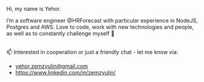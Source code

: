 Hi, my name is Yehor.

I’m a software engineer @HRForecast with particular experience in NodeJS, Postgres and AWS. Love to code, work with new technologies and people, as well as to constantly challenge myself 🚀

<br>
📫 Interested in cooperation or just a friendly chat - let me know via:  

- yehor.zemzyulin@gmail.com  
- https://www.linkedin.com/in/zemzyulin/

<!---
zemzyulin/zemzyulin is a ✨ special ✨ repository because its `README.md` (this file) appears on your GitHub profile.
You can click the Preview link to take a look at your changes.
--->
